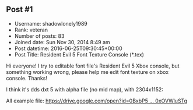 ## Post #1
- Username: shadowlonely1989
- Rank: veteran
- Number of posts: 83
- Joined date: Sun Nov 30, 2014 8:49 am
- Post datetime: 2016-06-25T09:30:45+00:00
- Post Title: Resident Evil 5 Font Texture Console (*.tex)

Hi everyone! I try to editable font file's Resident Evil 5 Xbox console, but something working wrong, please help me edit font texture on xbox console. Thanks!

I think it's dds dxt 5 with alpha file (no mid map), with 2304x1152:



All example file: [https://drive.google.com/open?id=0BxbP5 ... 0xOVWluSTg](https://drive.google.com/open?id=0BxbP5KGr1uFaVGhBc0xOVWluSTg)
